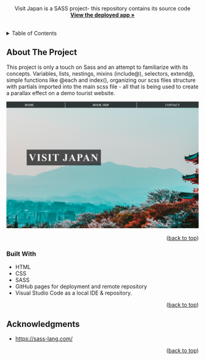 
<a name="readme-top"></a>





<!-- PROJECT LOGO -->
<br />
<div align="center">


  <p>
    Visit Japan is a SASS project- this repository contains its source code 
    <br />
    <a href="https://spatulatom.github.io/sass-project/"><strong>View the deployed app »</strong></a>
    <br />
    <br />
   
  </p>
</div>



<!-- TABLE OF CONTENTS -->
<details>
  <summary>Table of Contents</summary>
  <ol>
    <li><a href="#about-the-project">About The Project</a></li>
    <li><a href="#built-with">Built With</a></li>
    <li><a href="#acknowledgments">Acknowledgments</a></li>
  </ol>
</details>



<!-- ABOUT THE PROJECT -->
## About The Project

This project is only a touch on Sass and an attempt to familiarize with its concepts. Variables, lists, nestings, mixins (include@), selectors, extend@, simple functions like @each and index(), organizing our scss files structure with partials imported into the main scss file - all that is being used to create a parallax effect on a demo tourist website.

![Product Name Screen Shot](imgs/japan.png)


<p align="right">(<a href="#readme-top">back to top</a>)</p>



### Built With

* HTML
* CSS
* SASS
* GitHub pages for deployment and remote repository
* Visual Studio Code as a local IDE & repository.

<p align="right">(<a href="#readme-top">back to top</a>)</p>

<!-- ACKNOWLEDGMENTS -->
## Acknowledgments

* https://sass-lang.com/
<p align="right">(<a href="#readme-top">back to top</a>)</p>



<!-- MARKDOWN LINKS & IMAGES -->

[linkedin-shield]: https://img.shields.io/badge/-LinkedIn-black.svg?style=for-the-badge&logo=linkedin&colorB=555
[linkedin-url]: https://www.linkedin.com/in/tomasz-s-069249244/
[product-screenshot]: images/screenshot.png
[Next.js]: https://img.shields.io/badge/next.js-000000?style=for-the-badge&logo=nextdotjs&logoColor=white
[Next-url]: https://nextjs.org/
[React.js]: https://img.shields.io/badge/React-20232A?style=for-the-badge&logo=react&logoColor=61DAFB
[React-url]: https://reactjs.org/
[Vue.js]: https://img.shields.io/badge/Vue.js-35495E?style=for-the-badge&logo=vuedotjs&logoColor=4FC08D
[Vue-url]: https://vuejs.org/
[Angular.io]: https://img.shields.io/badge/Angular-DD0031?style=for-the-badge&logo=angular&logoColor=white
[Angular-url]: https://angular.io/
[Svelte.dev]: https://img.shields.io/badge/Svelte-4A4A55?style=for-the-badge&logo=svelte&logoColor=FF3E00
[Svelte-url]: https://svelte.dev/
[Laravel.com]: https://img.shields.io/badge/Laravel-FF2D20?style=for-the-badge&logo=laravel&logoColor=white
[Laravel-url]: https://laravel.com
[Bootstrap.com]: https://img.shields.io/badge/Bootstrap-563D7C?style=for-the-badge&logo=bootstrap&logoColor=white
[Bootstrap-url]: https://getbootstrap.com
[JQuery.com]: https://img.shields.io/badge/jQuery-0769AD?style=for-the-badge&logo=jquery&logoColor=white
[JQuery-url]: https://jquery.com 
